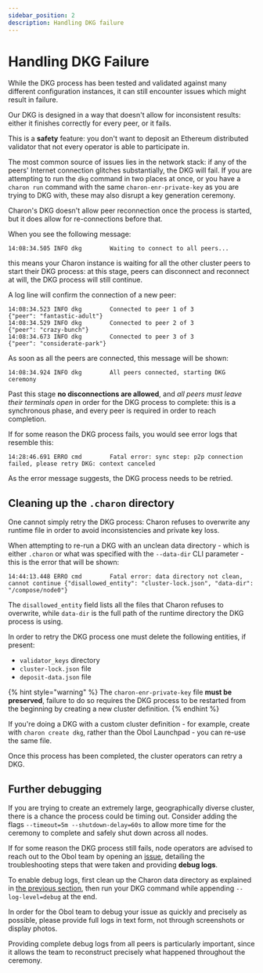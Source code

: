 ```yaml
---
sidebar_position: 2
description: Handling DKG failure
---
```


# Handling DKG Failure

While the DKG process has been tested and validated against many different configuration instances, it can still encounter issues which might result in failure.

Our DKG is designed in a way that doesn't allow for inconsistent results: either it finishes correctly for every peer, or it fails.

This is a **safety** feature: you don't want to deposit an Ethereum distributed validator that not every operator is able to participate in.

The most common source of issues lies in the network stack: if any of the peers' Internet connection glitches substantially, the DKG will fail. If you are attempting to run the `dkg` command in two places at once, or you have a `charon run` command with the same `charon-enr-private-key` as you are trying to DKG with, these may also disrupt a key generation ceremony.

Charon's DKG doesn't allow peer reconnection once the process is started, but it does allow for re-connections before that.

When you see the following message:

```log
14:08:34.505 INFO dkg        Waiting to connect to all peers...
```

this means your Charon instance is waiting for all the other cluster peers to start their DKG process: at this stage, peers can disconnect and reconnect at will, the DKG process will still continue.

A log line will confirm the connection of a new peer:

```log
14:08:34.523 INFO dkg        Connected to peer 1 of 3                 {"peer": "fantastic-adult"}
14:08:34.529 INFO dkg        Connected to peer 2 of 3                 {"peer": "crazy-bunch"}
14:08:34.673 INFO dkg        Connected to peer 3 of 3                 {"peer": "considerate-park"}
```

As soon as all the peers are connected, this message will be shown:

```log
14:08:34.924 INFO dkg        All peers connected, starting DKG ceremony
```

Past this stage **no disconnections are allowed**, and _all peers must leave their terminals open_ in order for the DKG process to complete: this is a synchronous phase, and every peer is required in order to reach completion.

If for some reason the DKG process fails, you would see error logs that resemble this:

```log
14:28:46.691 ERRO cmd        Fatal error: sync step: p2p connection failed, please retry DKG: context canceled
```

As the error message suggests, the DKG process needs to be retried.

## Cleaning up the `.charon` directory

One cannot simply retry the DKG process: Charon refuses to overwrite any runtime file in order to avoid inconsistencies and private key loss.

When attempting to re-run a DKG with an unclean data directory - which is either `.charon` or what was specified with the `--data-dir` CLI parameter - this is the error that will be shown:

```log
14:44:13.448 ERRO cmd        Fatal error: data directory not clean, cannot continue {"disallowed_entity": "cluster-lock.json", "data-dir": "/compose/node0"}
```

The `disallowed_entity` field lists all the files that Charon refuses to overwrite, while `data-dir` is the full path of the runtime directory the DKG process is using.

In order to retry the DKG process one must delete the following entities, if present:

* `validator_keys` directory
* `cluster-lock.json` file
* `deposit-data.json` file

{% hint style="warning" %}
The `charon-enr-private-key` file **must be preserved**, failure to do so requires the DKG process to be restarted from the beginning by creating a new cluster definition.
{% endhint %}

If you're doing a DKG with a custom cluster definition - for example, create with `charon create dkg`, rather than the Obol Launchpad - you can re-use the same file.

Once this process has been completed, the cluster operators can retry a DKG.

## Further debugging

If you are trying to create an extremely large, geographically diverse cluster, there is a chance the process could be timing out. Consider adding the flags `--timeout=5m --shutdown-delay=60s` to allow more time for the ceremony to complete and safely shut down across all nodes.

If for some reason the DKG process still fails, node operators are advised to reach out to the Obol team by opening an [issue](https://github.com/ObolNetwork/charon/issues), detailing the troubleshooting steps that were taken and providing **debug logs**.

To enable debug logs, first clean up the Charon data directory as explained in [the previous section](dkg_failure.md#cleaning-up-the-charon-directory), then run your DKG command while appending `--log-level=debug` at the end.

In order for the Obol team to debug your issue as quickly and precisely as possible, please provide full logs in text form, not through screenshots or display photos.

Providing complete debug logs from all peers is particularly important, since it allows the team to reconstruct precisely what happened throughout the ceremony.
